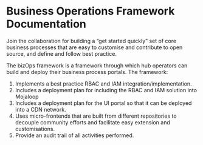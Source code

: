 # Business Operations Framework Documentation
Join the collaboration for building a “get started quickly” set of core business processes that are easy to customise and contribute to open source, and define and follow best practice.

The bizOps framework is a framework through which hub operators can build and deploy their business process portals. The framework:
1. Implements a best practice RBAC and IAM integration/implementation.
2. Includes a deployment plan for including the RBAC and IAM solution into Mojaloop
3. Includes a deployment plan for the UI portal so that it can be deployed into a CDN network.
4. Uses micro-frontends that are built from different repositories to decouple community efforts and facilitate easy extension and customisations.
5. Provide an audit trail of all activities performed.

